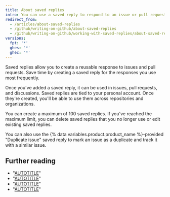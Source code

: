 ```yaml
---
title: About saved replies
intro: You can use a saved reply to respond to an issue or pull request.
redirect_from:
  - /articles/about-saved-replies
  - /github/writing-on-github/about-saved-replies
  - /github/writing-on-github/working-with-saved-replies/about-saved-replies
versions:
  fpt: '*'
  ghes: '*'
  ghec: '*'
---
```


Saved replies allow you to create a reusable response to issues and pull requests. Save time by creating a saved reply for the responses you use most frequently.

Once you've added a saved reply, it can be used in issues, pull requests, and discussions. Saved replies are tied to your personal account. Once they're created, you'll be able to use them across repositories and organizations.

You can create a maximum of 100 saved replies. If you've reached the maximum limit, you can delete saved replies that you no longer use or edit existing saved replies.

You can also use the {% data variables.product.product_name %}-provided "Duplicate issue" saved reply to mark an issue as a duplicate and track it with a similar issue.

## Further reading

* "[AUTOTITLE](/get-started/writing-on-github/working-with-saved-replies/creating-a-saved-reply)"
* "[AUTOTITLE](/get-started/writing-on-github/working-with-saved-replies/using-saved-replies)"
* "[AUTOTITLE](/get-started/writing-on-github/working-with-saved-replies/editing-a-saved-reply)"
* "[AUTOTITLE](/get-started/writing-on-github/working-with-saved-replies/deleting-a-saved-reply)"

